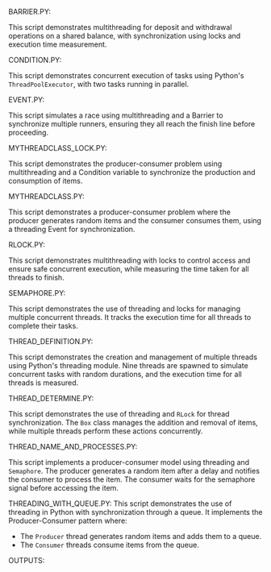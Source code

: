 BARRIER.PY:

This script demonstrates multithreading for deposit and withdrawal operations on a shared balance, with synchronization using locks and execution time measurement.

CONDITION.PY:

This script demonstrates concurrent execution of tasks using Python's `ThreadPoolExecutor`, with two tasks running in parallel.


EVENT.PY:

This script simulates a race using multithreading and a Barrier to synchronize multiple runners, ensuring they all reach the finish line before proceeding.


MYTHREADCLASS_LOCK.PY:

This script demonstrates the producer-consumer problem using multithreading and a Condition variable to synchronize the production and consumption of items.


MYTHREADCLASS.PY:

This script demonstrates a producer-consumer problem where the producer generates random items and the consumer consumes them, using a threading Event for synchronization.


RLOCK.PY:

This script demonstrates multithreading with locks to control access and ensure safe concurrent execution, while measuring the time taken for all threads to finish.


SEMAPHORE.PY:

This script demonstrates the use of threading and locks for managing multiple concurrent threads. It tracks the execution time for all threads to complete their tasks.

THREAD_DEFINITION.PY:

This script demonstrates the creation and management of multiple threads using Python's threading module. Nine threads are spawned to simulate concurrent tasks with random durations, and the execution time for all threads is measured.

THREAD_DETERMINE.PY:

This script demonstrates the use of threading and `RLock` for thread synchronization. The `Box` class manages the addition and removal of items, while multiple threads perform these actions concurrently.


THREAD_NAME_AND_PROCESSES.PY:

This script implements a producer-consumer model using threading and `Semaphore`. The producer generates a random item after a delay and notifies the consumer to process the item. The consumer waits for the semaphore signal before accessing the item.

THREADING_WITH_QUEUE.PY:
This script demonstrates the use of threading in Python with synchronization through a queue. It implements the Producer-Consumer pattern where:

- The `Producer` thread generates random items and adds them to a queue.
- The `Consumer` threads consume items from the queue.


OUTPUTS:
